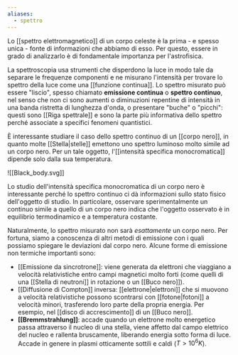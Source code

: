 ```yaml
---
aliases:
  - spettro
---
```

Lo [[spettro elettromagnetico]] di un corpo celeste è la prima - e spesso unica - fonte di informazioni che abbiamo di esso. Per questo, essere in grado di analizzarlo è di fondamentale importanza per l'astrofisica.

La spettroscopia usa strumenti che disperdono la luce in modo tale da separare le frequenze componenti e ne misurano l'intensità per trovare lo spettro della luce come una [[funzione continua]]. Lo spettro misurato può essere "liscio", spesso chiamato **emissione continua** o **spettro continuo**, nel senso che non ci sono aumenti o diminuzioni repentine di intensità in una banda ristretta di lunghezza d'onda, o presentare "buche" o "picchi": questi sono [[Riga spettrale]] e sono la parte più informativa dello spettro perché associate a specifici fenomeni quantistici.

È interessante studiare il caso dello spettro continuo di un [[corpo nero]], in quanto molte [[Stella|stelle]] emettono uno spettro luminoso molto simile ad un corpo nero. Per un tale oggetto, l'[[intensità specifica monocromatica]] dipende solo dalla sua temperatura.


![[Black_body.svg]]

Lo studio dell'intensità specifica monocromatica di un corpo nero è interessante perché lo spettro continuo ci dà informazioni sullo stato fisico dell'oggetto di studio. In particolare, osservare sperimentalmente un continuo simile a quello di un corpo nero indica che l'oggetto osservato è in equilibrio termodinamico e a temperatura costante.

Naturalmente, lo spettro misurato non sarà *esattamente* un corpo nero. Per fortuna, siamo a conoscenza di altri metodi di emissione con i quali possiamo spiegare le deviazioni dal corpo nero. Alcune forme di emissione non termiche importanti sono:
- [[Emissione da sincrotrone]]: viene generata da elettroni che viaggiano a velocità relativistiche entro campi magnetici molto forti (come quelli di una [[Stella di neutroni]] in rotazione o un [[Buco nero]]).
- [[Diffusione di Compton]] inversa: [[elettrone|elettroni]] che si muovono a velocità relativistiche possono scontrarsi con [[fotone|fotoni]] a velocità minori, trasferendo loro parte della propria energia. Per esempio, nel [[disco di accrescimento]] di un [[Buco nero]].
- **[[Bremmstrahlung]]**: accade quando un elettrone molto energetico passa attraverso il nucleo di una stella, viene affetto dal campo elettrico del nucleo e rallenta bruscamente, liberando energia sotto forma di luce. Accade in genere in plasmi otticamente sottili e caldi ($T>10^{6}K$).